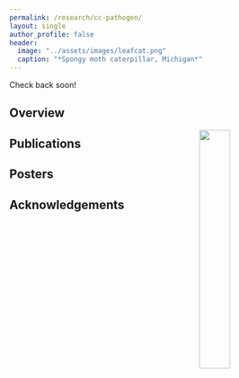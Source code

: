 ```yaml
---
permalink: /research/cc-pathogen/
layout: single
author_profile: false
header:
  image: "../assets/images/leafcat.png"
  caption: "*Spongy moth caterpillar, Michigan*"
---
```


Check back soon!

## Overview

<img align="right" width="33%" margin-left="20px" src="/assets/images/aboutme1.jpg">

## Publications


## Posters


## Acknowledgements